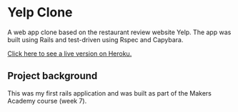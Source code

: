 Yelp Clone
=================
A web app clone based on the restaurant review website Yelp. The app was built using Rails and test-driven using Rspec and Capybara.

[Click here to see a live version on Heroku.](https://mighty-brushlands-39312.herokuapp.com/)

Project background
-----
This was my first rails application and was built as part of the Makers Academy course (week 7).
